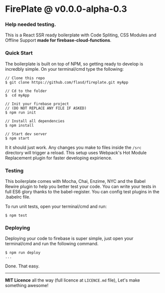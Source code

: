 # FirePlate @ v0.0.0-**alpha**-0.3
### Help needed testing.
This is a React SSR ready boilerplate with Code Spliting, CSS Modules and Offline Support **made for firebase-cloud-functions**.

### Quick Start
The boilerplate is built on top of NPM, so getting ready to develop is incredbly simple. On your terminal/cmd type the following:
```
// Clone this repo
$ git clone https://github.com/flasd/fireplate.git myApp
    
// Cd to the folder
$  cd myApp
    
// Init your firebase project 
// (DO NOT REPLACE ANY FILE IF ASKED)
$ npm run init
    
// Install all dependencies
$ npm install
    
// Start dev server
$ npm start
```
It it should just work. Any changes you make to files inside the `/src` directory will trigger a reload. This setup uses Webpack's Hot Module Replacement plugin for faster developing expirience.

### Testing
This boilerplate comes with Mocha, Chai, Enzime, NYC and the Babel Rewire plugin to help you better test your code. You can write your tests in full ES6 glory thanks to the babel-register. You can config test plugins in the .babelrc file.

To run unit tests, open your terminal/cmd and run:
```
$ npm test
```

### Deploying

Deploying  your code to firebase is super simple, just open your terminal/cmd and run the following command. 
```
$ npm run deploy
...
```
Done. That easy.


----------


**MIT Licence** all the way (full licence at `LICENCE.md` file),
Let's make something awesome!
